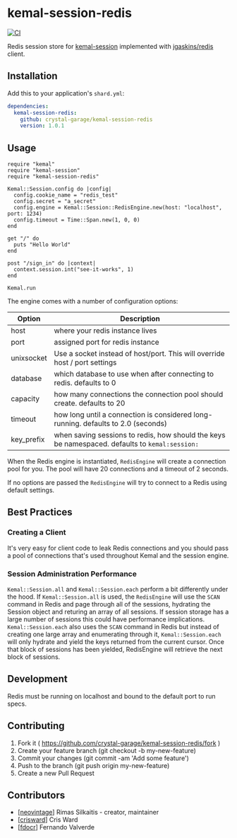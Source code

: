# kemal-session-redis

[![CI](https://github.com/crystal-garage/kemal-session-redis/actions/workflows/ci.yml/badge.svg?branch=main)](https://github.com/crystal-garage/kemal-session-redis/actions/workflows/ci.yml)

Redis session store for [kemal-session](https://github.com/kemalcr/kemal-session) implemented with [jgaskins/redis](https://github.com/jgaskins/redis) client.

## Installation

Add this to your application's `shard.yml`:

```yaml
dependencies:
  kemal-session-redis:
    github: crystal-garage/kemal-session-redis
    version: 1.0.1
```

## Usage

```crystal
require "kemal"
require "kemal-session"
require "kemal-session-redis"

Kemal::Session.config do |config|
  config.cookie_name = "redis_test"
  config.secret = "a_secret"
  config.engine = Kemal::Session::RedisEngine.new(host: "localhost", port: 1234)
  config.timeout = Time::Span.new(1, 0, 0)
end

get "/" do
  puts "Hello World"
end

post "/sign_in" do |context|
  context.session.int("see-it-works", 1)
end

Kemal.run
```

The engine comes with a number of configuration options:

| Option | Description |
| ------ | ----------- |
| host   | where your redis instance lives |
| port   | assigned port for redis instance |
| unixsocket | Use a socket instead of host/port. This will override host / port settings |
| database | which database to use when after connecting to redis. defaults to 0 |
| capacity | how many connections the connection pool should create. defaults to 20 |
| timeout | how long until a connection is considered long-running. defaults to 2.0 (seconds) |
| key_prefix | when saving sessions to redis, how should the keys be namespaced. defaults to `kemal:session:` |

When the Redis engine is instantiated,
`RedisEngine` will create a connection pool for you. The pool will have 20 connections
and a timeout of 2 seconds.

If no options are passed the `RedisEngine` will try to connect to a Redis using
default settings.

## Best Practices

### Creating a Client

It's very easy for client code to leak Redis connections and you should
pass a pool of connections that's used throughout Kemal and the
session engine.

### Session Administration Performance

`Kemal::Session.all` and `Kemal::Session.each` perform a bit differently under the hood. If
`Kemal::Session.all` is used, the `RedisEngine` will use the `SCAN` command in Redis
and page through all of the sessions, hydrating the Session object and returing
an array of all sessions. If session storage has a large number of sessions this
could have performance implications. `Kemal::Session.each` also uses the `SCAN` command
in Redis but instead of creating one large array and enumerating through it,
`Kemal::Session.each` will only hydrate and yield the keys returned from the current
cursor. Once that block of sessions has been yielded, RedisEngine will retrieve
the next block of sessions.

## Development

Redis must be running on localhost and bound to the default port to run
specs.

## Contributing

1. Fork it ( https://github.com/crystal-garage/kemal-session-redis/fork )
2. Create your feature branch (git checkout -b my-new-feature)
3. Commit your changes (git commit -am 'Add some feature')
4. Push to the branch (git push origin my-new-feature)
5. Create a new Pull Request

## Contributors

- [[neovintage](https://github.com/neovintage)] Rimas Silkaitis - creator, maintainer
- [[crisward](https://github.com/crisward)] Cris Ward
- [[fdocr](https://github.com/fdocr)] Fernando Valverde
